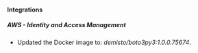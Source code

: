 #### Integrations
##### AWS - Identity and Access Management
- Updated the Docker image to: *demisto/boto3py3:1.0.0.75674*.
